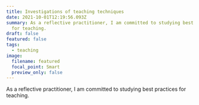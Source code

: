 ```yaml
---
title: Investigations of teaching techniques
date: 2021-10-01T12:19:56.093Z
summary: As a reflective practitioner, I am committed to studying best practices
  for teaching.
draft: false
featured: false
tags:
  - teaching
image:
  filename: featured
  focal_point: Smart
  preview_only: false
---
```

As a reflective practitioner, I am committed to studying best practices for teaching.